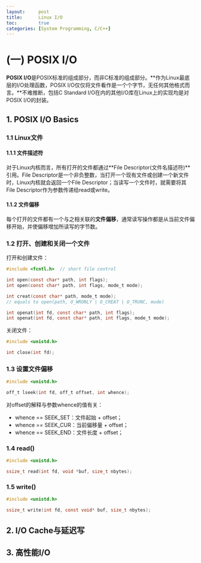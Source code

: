 ```yaml
---
layout:     post
title:      Linux I/O
toc:        true
categories: [System Programming, C/C++]
---
```

# (一) POSIX I/O
**POSIX I/O**是POSIX标准的组成部分，而非C标准的组成部分。**作为Linux最底层的I/O处理函数，POSIX I/O仅仅将文件看作是一个个字节，无任何其他格式而言。**不难推断，包括C Standard I/O在内的其他I/O库在Linux上的实现均是对POSIX I/O的封装。

## 1. POSIX I/O Basics

### 1.1 Linux文件

#### 1.1.1 文件描述符
对于Linux内核而言，所有打开的文件都通过**File Descriptor(文件名描述符)**引用。File Descriptor是一个非负整数，当打开一个现有文件或创建一个新文件时，Linux内核就会返回一个File Descriptor；当读写一个文件时，就需要将其File Descriptor作为参数传递给read或write。

#### 1.1.2 文件偏移
每个打开的文件都有一个与之相关联的**文件偏移**，通常读写操作都是从当前文件偏移开始，并使偏移增加所读写的字节数。


### 1.2 打开、创建和关闭一个文件
打开和创建文件：
```c
#include <fcntl.h>  // short file control

int open(const char* path, int flags);
int open(const char* path, int flags, mode_t mode);

int creat(const char* path, mode_t mode);
// equals to open(path, O_WRONLY | O_CREAT | O_TRUNC, mode)

int openat(int fd, const char* path, int flags);
int openat(int fd, const char* path, int flags, mode_t mode);
```
关闭文件：
```c
#include <unistd.h>

int close(int fd);
```

### 1.3 设置文件偏移
```c
#include <unistd.h>

off_t lseek(int fd, off_t offset, int whence);
```
对offset的解释与参数whence的值有关：
* whence == SEEK_SET：文件起始 + offset；
* whence == SEEK_CUR：当前偏移量 + offset；
* whence == SEEK_END：文件长度 + offset；

### 1.4 read()
```c
#include <unistd.h>

ssize_t read(int fd, void *buf, size_t nbytes);
```

### 1.5 write()
```c
#include <unistd.h>

ssize_t write(int fd, const void* buf, size_t nbytes);
```

## 2. I/O Cache与延迟写

## 3. 高性能I/O